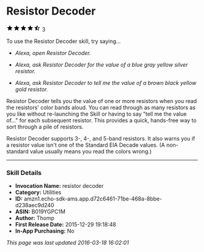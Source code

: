 # Resistor Decoder
![4.3 stars](../../../images/ic_star_black_18dp_1x.png)![4.3 stars](../../../images/ic_star_black_18dp_1x.png)![4.3 stars](../../../images/ic_star_black_18dp_1x.png)![4.3 stars](../../../images/ic_star_black_18dp_1x.png)![4.3 stars](../../../images/ic_star_half_black_18dp_1x.png) 3

To use the Resistor Decoder skill, try saying...

* *Alexa, open Resistor Decoder.*

* *Alexa, ask Resistor Decoder for the value of a blue gray yellow silver resistor.*

* *Alexa, ask Resistor Decoder to tell me the value of a brown black yellow gold resistor.*

Resistor Decoder tells you the value of one or more resistors when you read the resistors' color bands aloud. You can read through as many resistors as you like without re-launching the Skill or having to say "tell me the value of..." for each subsequent resistor. This provides a quick, hands-free way to sort through a pile of resistors.  

Resistor Decoder supports 3-, 4-, and 5-band resistors.  It also warns you if a resistor value isn't one of the Standard EIA Decade values.  (A non-standard value usually means you read the colors wrong.)

***

### Skill Details

* **Invocation Name:** resistor decoder
* **Category:** Utilities
* **ID:** amzn1.echo-sdk-ams.app.d72c6461-71be-468a-8bbe-d238aec9d240
* **ASIN:** B019YGPC1M
* **Author:** Thomp
* **First Release Date:** 2015-12-29 19:18:48
* **In-App Purchasing:** No

*This page was last updated 2016-03-18 16:02:01*
